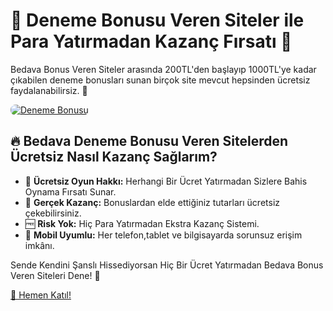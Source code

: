 <h1>🎁 Deneme Bonusu Veren Siteler ile Para Yatırmadan Kazanç Fırsatı 💸</h1>
<p>Bedava Bonus Veren Siteler arasında 200TL'den başlayıp 1000TL'ye kadar çıkabilen deneme bonusları sunan birçok site mevcut hepsinden ücretsiz faydalanabilirsiz. 🚀</p>
<a href="https://t.me/+4GfzzI-bdnIzNTVk" title="Deneme Bonusu Veren Siteler">
    <img src="https://i.ibb.co/5K7Ks6w/zzzz3.gif" alt="Deneme Bonusu" style="max-width:100%; height:auto; border-radius:8px;">
</a>
<h2>🔥 Bedava Deneme Bonusu Veren Sitelerden Ücretsiz Nasıl Kazanç Sağlarım?</h2>
<ul>
    <li>🎁 <strong>Ücretsiz Oyun Hakkı:</strong> Herhangi Bir Ücret Yatırmadan Sizlere Bahis Oynama Fırsatı Sunar.</li>
    <li>💸 <strong>Gerçek Kazanç:</strong> Bonuslardan elde ettiğiniz tutarları ücretsiz çekebilirsiniz.</li>
    <li>🆓 <strong>Risk Yok:</strong> Hiç Para Yatırmadan Ekstra Kazanç Sistemi.</li>
    <li>📱 <strong>Mobil Uyumlu:</strong> Her telefon,tablet ve bilgisayarda sorunsuz erişim imkânı.</li>
</ul>
<p>Sende Kendini Şanslı Hissediyorsan Hiç Bir Ücret Yatırmadan Bedava Bonus Veren Siteleri Dene! 🎯</p>
<a href="https://t.me/+4GfzzI-bdnIzNTVk" class="join-button">🔗 Hemen Katıl!</a>
